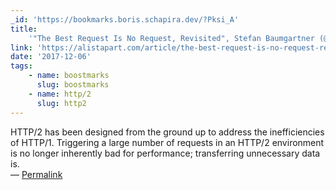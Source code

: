 ```yaml
---
_id: 'https://bookmarks.boris.schapira.dev/?Pksi_A'
title:
    '"The Best Request Is No Request, Revisited", Stefan Baumgartner (@ddprrt)'
link: 'https://alistapart.com/article/the-best-request-is-no-request-revisited'
date: '2017-12-06'
tags:
    - name: boostmarks
      slug: boostmarks
    - name: http/2
      slug: http2
---
```


HTTP/2 has been designed from the ground up to address the inefficiencies of
HTTP/1. Triggering a large number of requests in an HTTP/2 environment is no
longer inherently bad for performance; transferring unnecessary data is.
<br>&#8212;
<a href="https://bookmarks.boris.schapira.dev/?Pksi_A" title="Permalink">Permalink</a>
